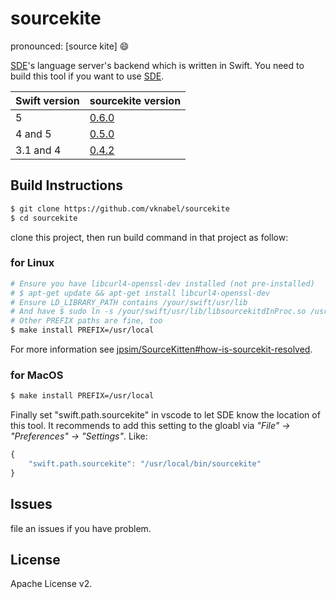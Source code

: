 # sourcekite

pronounced: [source kite] :smile:

[SDE](https://github.com/jinmingjian/sde)'s language server's backend which is written in Swift. You need to build this tool if you want to use [SDE](https://github.com/jinmingjian/sde).

| Swift version | sourcekite version                                                |
| ------------- | ----------------------------------------------------------------- |
| 5             | [0.6.0](https://github.com/vknabel/sourcekite/releases/tag/0.6.0) |
| 4 and 5       | [0.5.0](https://github.com/vknabel/sourcekite/releases/tag/0.5.0) |
| 3.1 and 4     | [0.4.2](https://github.com/vknabel/sourcekite/releases/tag/0.4.2) |

## Build Instructions

```bash
$ git clone https://github.com/vknabel/sourcekite
$ cd sourcekite
```

clone this project, then run build command in that project as follow:

### for Linux

```bash
# Ensure you have libcurl4-openssl-dev installed (not pre-installed)
# $ apt-get update && apt-get install libcurl4-openssl-dev
# Ensure LD_LIBRARY_PATH contains /your/swift/usr/lib
# And have $ sudo ln -s /your/swift/usr/lib/libsourcekitdInProc.so /usr/lib/libsourcekitdInProc.so
# Other PREFIX paths are fine, too
$ make install PREFIX=/usr/local
```

For more information see [jpsim/SourceKitten#how-is-sourcekit-resolved](https://github.com/jpsim/SourceKitten#how-is-sourcekit-resolved).

### for MacOS

```bash
$ make install PREFIX=/usr/local
```

Finally set "swift.path.sourcekite" in vscode to let SDE know the location of this tool. It recommends to add this setting to the gloabl via _"File" -> "Preferences" -> "Settings"_. Like:

```javascript
{
    "swift.path.sourcekite": "/usr/local/bin/sourcekite"
}
```

## Issues

file an issues if you have problem.

## License

Apache License v2.
